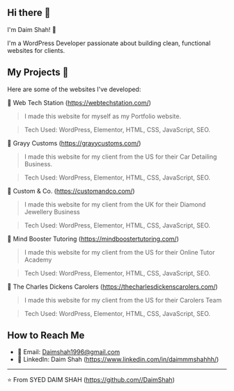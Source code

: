 ## Hi there 👋
I'm Daim Shah! 👋

I'm a WordPress Developer passionate about building clean, functional websites for clients.

## My Projects 🚀

Here are some of the websites I've developed:

🔗 Web Tech Station (https://webtechstation.com/)
> I made this website for myself as my Portfolio website.

> Tech Used: WordPress, Elementor, HTML, CSS, JavaScript, SEO.

🔗 Grayy Customs (https://grayycustoms.com/)
> I made this website for my client from the US for their Car Detailing Business.

> Tech Used: WordPress, Elementor, HTML, CSS, JavaScript, SEO.

🔗 Custom & Co. (https://customandco.com/)
> I made this website for my client from the UK for their Diamond Jewellery Business

> Tech Used: WordPress, Elementor, HTML, CSS, JavaScript, SEO.

🔗 Mind Booster Tutoring (https://mindboostertutoring.com/)
> I made this website for my client from the US for their Online Tutor Academy

> Tech Used: WordPress, Elementor, HTML, CSS, JavaScript, SEO.

🔗 The Charles Dickens Carolers (https://thecharlesdickenscarolers.com/)
> I made this website for my client from the US for their Carolers Team

> Tech Used: WordPress, Elementor, HTML, CSS, JavaScript, SEO.

## How to Reach Me
- 📧 Email: Daimshah1996@gmail.com
- 💼 LinkedIn: Daim Shah (https://www.linkedin.com/in/daimmmshahhh/)

---
⭐️ From SYED DAIM SHAH (https://github.com//DaimShah)
